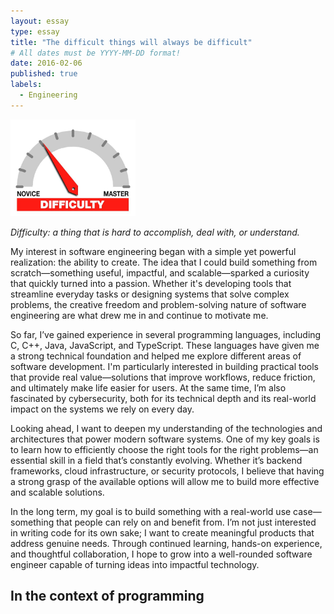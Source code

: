```yaml
---
layout: essay
type: essay
title: "The difficult things will always be difficult"
# All dates must be YYYY-MM-DD format!
date: 2016-02-06
published: true
labels:
  - Engineering
---
```


<img width="200px" class="rounded float-start pe-4" src="../img/difficulty/degree_difficulty.jpg">

*Difficulty: a thing that is hard to accomplish, deal with, or understand.*

My interest in software engineering began with a simple yet powerful realization: the ability to create. The idea that I could build something from scratch—something useful, impactful, and scalable—sparked a curiosity that quickly turned into a passion. Whether it's developing tools that streamline everyday tasks or designing systems that solve complex problems, the creative freedom and problem-solving nature of software engineering are what drew me in and continue to motivate me.

So far, I’ve gained experience in several programming languages, including C, C++, Java, JavaScript, and TypeScript. These languages have given me a strong technical foundation and helped me explore different areas of software development. I'm particularly interested in building practical tools that provide real value—solutions that improve workflows, reduce friction, and ultimately make life easier for users. At the same time, I’m also fascinated by cybersecurity, both for its technical depth and its real-world impact on the systems we rely on every day.

Looking ahead, I want to deepen my understanding of the technologies and architectures that power modern software systems. One of my key goals is to learn how to efficiently choose the right tools for the right problems—an essential skill in a field that’s constantly evolving. Whether it’s backend frameworks, cloud infrastructure, or security protocols, I believe that having a strong grasp of the available options will allow me to build more effective and scalable solutions.

In the long term, my goal is to build something with a real-world use case—something that people can rely on and benefit from. I’m not just interested in writing code for its own sake; I want to create meaningful products that address genuine needs. Through continued learning, hands-on experience, and thoughtful collaboration, I hope to grow into a well-rounded software engineer capable of turning ideas into impactful technology.

## In the context of programming

